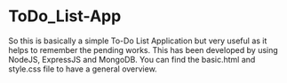 # ToDo_List-App
So this is basically a simple To-Do List Application but very useful as it helps to remember the pending works.
This has been developed by using NodeJS, ExpressJS and MongoDB.
You can find the basic.html and style.css file to have a general overview.
